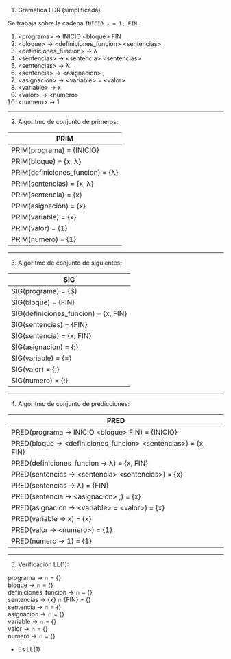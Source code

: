 1) Gramática LDR (simplificada)

Se trabaja sobre la cadena `INICIO x = 1; FIN`:

1) \<programa>              → INICIO \<bloque> FIN  
2) \<bloque>                → \<definiciones_funcion> \<sentencias>  
3) \<definiciones_funcion>  → λ  
4) \<sentencias>            → \<sentencia> \<sentencias>  
5) \<sentencias>            → λ  
6) \<sentencia>             → \<asignacion> ;  
7) \<asignacion>            → \<variable> = \<valor>  
8) \<variable>              → x  
9) \<valor>                 → \<numero>  
10) \<numero>               → 1

---

2) Algoritmo de conjunto de primeros:

| PRIM                             |
| --                               |
| PRIM(programa) = {INICIO}        |
| PRIM(bloque) = {x, λ}            |
| PRIM(definiciones_funcion) = {λ} | 
| PRIM(sentencias) = {x, λ}        |
| PRIM(sentencia) = {x}            |
| PRIM(asignacion) = {x}           |
| PRIM(variable) = {x}             |
| PRIM(valor) = {1}                |
| PRIM(numero) = {1}               |

---

3) Algoritmo de conjunto de siguientes:

| SIG                                  |
| --                                   |
| SIG(programa) = {\$}                 |
| SIG(bloque) = {FIN}                  |
| SIG(definiciones_funcion) = {x, FIN} | 
| SIG(sentencias) = {FIN}              |
| SIG(sentencia) = {x, FIN}            |
| SIG(asignacion) = {;}                |
| SIG(variable) = {=}                  |
| SIG(valor) = {;}                     |
| SIG(numero) = {;}                    |

---

4) Algoritmo de conjunto de predicciones:

| PRED                                                            |
| --                                                              |
| PRED(programa → INICIO \<bloque> FIN) = {INICIO}                |
| PRED(bloque → \<definiciones_funcion> \<sentencias>) = {x, FIN} | 
| PRED(definiciones_funcion → λ) = {x, FIN}                       |
| PRED(sentencias → \<sentencia> \<sentencias>) = {x}             |
| PRED(sentencias → λ) = {FIN}                                    |
| PRED(sentencia → \<asignacion> ;) = {x}                         |
| PRED(asignacion → \<variable> = \<valor>) = {x}                 |
| PRED(variable → x) = {x}                                        |
| PRED(valor → \<numero>) = {1}                                   |
| PRED(numero → 1) = {1}                                          |

---

5) Verificación LL(1):

programa → ∩ = {}  
bloque → ∩ = {}  
definiciones_funcion → ∩ = {}  
sentencias → {x} ∩ {FIN} = {}  
sentencia → ∩ = {}  
asignacion → ∩ = {}  
variable → ∩ = {}  
valor → ∩ = {}  
numero → ∩ = {}

* Es LL(1)